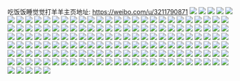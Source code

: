 吃饭饭睡觉觉打羊羊主页地址: https://weibo.com/u/3211790871 
![](https://wx4.sinaimg.cn/mw2000/bf700a17ly1h9cmk4us91j22c0340b2c.jpg) 
![](https://wx4.sinaimg.cn/mw2000/bf700a17ly1h9cmkqjfk0j22c0340e84.jpg) 
![](https://wx4.sinaimg.cn/mw2000/bf700a17ly1h9cmjqfssej22c02c0e83.jpg) 
![](https://wx4.sinaimg.cn/mw2000/bf700a17ly1h9cmjvc09uj222o22oe82.jpg) 
![](https://wx4.sinaimg.cn/mw2000/bf700a17ly1h9cmjzqcb4j22c0340hdw.jpg) 
![](https://wx4.sinaimg.cn/mw2000/bf700a17ly1h9cmke6t26j22c02c0npe.jpg) 
![](https://wx4.sinaimg.cn/mw2000/bf700a17ly1h9cmjn2nuxj22c0340u0y.jpg) 
![](https://wx4.sinaimg.cn/mw2000/bf700a17ly1h9cmkugaivj21q22aqe82.jpg) 
![](https://wx4.sinaimg.cn/mw2000/bf700a17ly1h9cmlphnqdj20t80t8gzp.jpg) 
![](https://wx4.sinaimg.cn/mw2000/bf700a17ly1h9180ncn7xj21e01wf4qp.jpg) 
![](https://wx4.sinaimg.cn/mw2000/bf700a17ly1h918120b3aj22c0340hdv.jpg) 
![](https://wx4.sinaimg.cn/mw2000/bf700a17ly1h9180owo5ej22c0340e83.jpg) 
![](https://wx4.sinaimg.cn/mw2000/bf700a17ly1h9180ma1bvj22tc480b2c.jpg) 
![](https://wx4.sinaimg.cn/mw2000/bf700a17ly1h9183z8yvmj22c02c07wj.jpg) 
![](https://wx4.sinaimg.cn/mw2000/bf700a17ly1h9180vmxt2j221g2pynpf.jpg) 
![](https://wx4.sinaimg.cn/mw2000/bf700a17ly1h9182uj2qzj22c02c01kz.jpg) 
![](https://wx4.sinaimg.cn/mw2000/bf700a17ly1h9180xecumj22c0340hdv.jpg) 
![](https://wx4.sinaimg.cn/mw2000/bf700a17ly1h8zvdmatyzj22c0340e84.jpg) 
![](https://wx4.sinaimg.cn/mw2000/bf700a17ly1h8zvdtbflsj22c03404qq.jpg) 
![](https://wx4.sinaimg.cn/mw2000/bf700a17ly1h8zvdpex1nj22c0340hdw.jpg) 
![](https://wx4.sinaimg.cn/mw2000/bf700a17ly1h8zvdrfrz0j22c0340x6p.jpg) 
![](https://wx4.sinaimg.cn/mw2000/bf700a17ly1h8lwk4pzauj20u02b215q.jpg) 
![](https://wx4.sinaimg.cn/mw2000/bf700a17ly1h8ikb57ogxj22eo37knpf.jpg) 
![](https://wx4.sinaimg.cn/mw2000/bf700a17ly1h8ik6hnsujj221k2otx6s.jpg) 
![](https://wx4.sinaimg.cn/mw2000/bf700a17ly1h8ik6myb2qj20t915i7rl.jpg) 
![](https://wx4.sinaimg.cn/mw2000/bf700a17ly1h88hqxwykej20u0140tiz.jpg) 
![](https://wx4.sinaimg.cn/mw2000/bf700a17ly1h88hqx1bljj20u0140grk.jpg) 
![](https://wx4.sinaimg.cn/mw2000/bf700a17ly1h88hqyctphj20u01407cv.jpg) 
![](https://wx4.sinaimg.cn/mw2000/bf700a17ly1h88hqzlfs7j20u0140tip.jpg) 
![](https://wx4.sinaimg.cn/mw2000/bf700a17ly1h88grguyo7j20u013h7dh.jpg) 
![](https://wx4.sinaimg.cn/mw2000/bf700a17ly1h72hxw8n5gj20u0140q8i.jpg) 
![](https://wx4.sinaimg.cn/mw2000/bf700a17ly1h72hxkto98j21400u0gwb.jpg) 
![](https://wx4.sinaimg.cn/mw2000/bf700a17ly1h72hxte19kj20u0140wgo.jpg) 
![](https://wx4.sinaimg.cn/mw2000/bf700a17ly1h72hxo0ae4j20u0140wga.jpg) 
![](https://wx4.sinaimg.cn/mw2000/bf700a17ly1h6tgga15afj224836cdoq.jpg) 
![](https://wx4.sinaimg.cn/mw2000/bf700a17ly1h6tgg7iiz0j224836c4qr.jpg) 
![](https://wx4.sinaimg.cn/mw2000/bf700a17ly1h6tggc4pd2j22062o8dqc.jpg) 
![](https://wx4.sinaimg.cn/mw2000/bf700a17ly1h6e8lpawwrj20u0140dlo.jpg) 
![](https://wx4.sinaimg.cn/mw2000/bf700a17ly1h6e8lppwraj20u0141wkd.jpg) 
![](https://wx4.sinaimg.cn/mw2000/bf700a17ly1h6e8lq740zj20u0160jxa.jpg) 
![](https://wx4.sinaimg.cn/mw2000/bf700a17ly1h63s4124sij236c24844a.jpg) 
![](https://wx4.sinaimg.cn/mw2000/bf700a17ly1h63s43cn62j236c248wl9.jpg) 
![](https://wx4.sinaimg.cn/mw2000/bf700a17ly1h63s45vwjtj236c248hdu.jpg) 
![](https://wx4.sinaimg.cn/mw2000/bf700a17ly1h63s3yg5n4j236c248u0y.jpg) 
![](https://wx4.sinaimg.cn/mw2000/bf700a17ly1h5mg7qe8vhj211i0u0wns.jpg) 
![](https://wx4.sinaimg.cn/mw2000/bf700a17ly1h5mg7nan7bj21400u0495.jpg) 
![](https://wx4.sinaimg.cn/mw2000/bf700a17ly1h5mg7xdvepj211j0u048l.jpg) 
![](https://wx4.sinaimg.cn/mw2000/bf700a17ly1h5mg7tu37aj211j0u0ti4.jpg) 
![](https://wx4.sinaimg.cn/mw2000/bf700a17ly1h063wl8azrj20u01pw46l.jpg) 
![](https://wx4.sinaimg.cn/mw2000/bf700a17ly1h063wlu1bmj20u02s0000.jpg) 
![](https://wx4.sinaimg.cn/mw2000/bf700a17ly1h063wkx7a4j20u02axkb6.jpg) 
![](https://wx4.sinaimg.cn/mw2000/bf700a17ly1h063wm8k0mj20u02d0k7j.jpg) 
![](https://wx4.sinaimg.cn/mw2000/bf700a17ly1gygni7i9q6j22c0340x6q.jpg) 
![](https://wx4.sinaimg.cn/mw2000/bf700a17ly1gygnia7k5gj22c0340hdv.jpg) 
![](https://wx4.sinaimg.cn/mw2000/bf700a17ly1gygnidcph6j22c0340e83.jpg) 
![](https://wx4.sinaimg.cn/mw2000/bf700a17ly1gygnhtzns3j22c03407wj.jpg) 
![](https://wx4.sinaimg.cn/mw2000/bf700a17ly1gyfi9p3scrj20u01400y5.jpg) 
![](https://wx4.sinaimg.cn/mw2000/bf700a17ly1gyfi9to9igj20u0140jw8.jpg) 
![](https://wx4.sinaimg.cn/mw2000/bf700a17ly1gyfia3t2ozj20u014043t.jpg) 
![](https://wx4.sinaimg.cn/mw2000/bf700a17ly1gyfiagbjmpj20u0140n46.jpg) 
![](https://wx4.sinaimg.cn/mw2000/bf700a17ly1gyfiako7hsj20u0140q84.jpg) 
![](https://wx4.sinaimg.cn/mw2000/bf700a17ly1gyfiamkl62j20u0140af9.jpg) 
![](https://wx4.sinaimg.cn/mw2000/bf700a17ly1gyfiarmkdtj20u0140wlc.jpg) 
![](https://wx4.sinaimg.cn/mw2000/bf700a17ly1gyfiavx09dj20u0140wlc.jpg) 
![](https://wx4.sinaimg.cn/mw2000/bf700a17ly1gyfiazv2zcj20u0140dmq.jpg) 
![](https://wx4.sinaimg.cn/mw2000/bf700a17ly1gyepqdyfc3j20u0140q7c.jpg) 
![](https://wx4.sinaimg.cn/mw2000/bf700a17ly1gyepqe70l5j20u0140433.jpg) 
![](https://wx4.sinaimg.cn/mw2000/bf700a17ly1gyepqenhkpj20u0140wne.jpg) 
![](https://wx4.sinaimg.cn/mw2000/bf700a17ly1gyepqef05kj20u014047f.jpg) 
![](https://wx4.sinaimg.cn/mw2000/bf700a17ly1gyepqev1r6j20u00u0dlf.jpg) 
![](https://wx4.sinaimg.cn/mw2000/bf700a17ly1gyept9qgv8j20u0140wmx.jpg) 
![](https://wx4.sinaimg.cn/mw2000/bf700a17ly1gwesw42ggrj22801o0x6p.jpg) 
![](https://wx4.sinaimg.cn/mw2000/bf700a17ly1gwesw0y29nj22801o0u0x.jpg) 
![](https://wx4.sinaimg.cn/mw2000/bf700a17ly1gvwhnoiihxj20u00u0wrt.jpg) 
![](https://wx4.sinaimg.cn/mw2000/003vmlwzgy1gvcazheaqsj62801o0e8202.jpg) 
![](https://wx4.sinaimg.cn/mw2000/003vmlwzgy1gvcazemaatj62801o0b2a02.jpg) 
![](https://wx4.sinaimg.cn/mw2000/003vmlwzgy1gvcazbg0htj62c0340qv602.jpg) 
![](https://wx4.sinaimg.cn/mw2000/003vmlwzly1guoe4s1eo7j62c0340b2b02.jpg) 
![](https://wx4.sinaimg.cn/mw2000/003vmlwzly1guoe4nwf5dj62c0340b2b02.jpg) 
![](https://wx4.sinaimg.cn/mw2000/003vmlwzly1guoe4wwsfaj62c0340x6q02.jpg) 
![](https://wx4.sinaimg.cn/mw2000/003vmlwzly1guoe51ukbjj62c0340hdv02.jpg) 
![](https://wx4.sinaimg.cn/mw2000/003vmlwzly1guoe55tudpj62c0340b2b02.jpg) 
![](https://wx4.sinaimg.cn/mw2000/003vmlwzly1gumzmsrc1hj62c03401kz02.jpg) 
![](https://wx4.sinaimg.cn/mw2000/003vmlwzly1gumzmw4yaqj62c0340u0y02.jpg) 
![](https://wx4.sinaimg.cn/mw2000/003vmlwzly1gumzmyr2xmj62c03401kz02.jpg) 
![](https://wx4.sinaimg.cn/mw2000/003vmlwzly1gumzn1sgz1j62732sqqv602.jpg) 
![](https://wx4.sinaimg.cn/mw2000/bf700a17ly1gu63kxkgeyj22c0340npf.jpg) 
![](https://wx4.sinaimg.cn/mw2000/bf700a17ly1gu63l26i9lj22c0340npf.jpg) 
![](https://wx4.sinaimg.cn/mw2000/bf700a17ly1gu63kuanvyj22c0340x6r.jpg) 
![](https://wx4.sinaimg.cn/mw2000/bf700a17ly1gu63l5dfnqj22c0340qv8.jpg) 
![](https://wx4.sinaimg.cn/mw2000/bf700a17ly1gpraf13a8hj21xe2kjhdt.jpg) 
![](https://wx4.sinaimg.cn/mw2000/bf700a17ly1gpraf3sk3mj22c0340x6q.jpg) 
![](https://wx4.sinaimg.cn/mw2000/bf700a17ly1gpraf5t6d9j22c0340b2b.jpg) 
![](https://wx4.sinaimg.cn/mw2000/bf700a17ly1gpraf7urn9j22c0340e83.jpg) 
![](https://wx4.sinaimg.cn/mw2000/bf700a17ly1gpraez5l3uj22c0340x6q.jpg) 
![](https://wx4.sinaimg.cn/mw2000/bf700a17ly1gpp5415yinj22c02c04qr.jpg) 
![](https://wx4.sinaimg.cn/mw2000/bf700a17ly1gpp54qlz2cj23402c0kjn.jpg) 
![](https://wx4.sinaimg.cn/mw2000/bf700a17ly1gpp55zc86cj22c0340npg.jpg) 
![](https://wx4.sinaimg.cn/mw2000/bf700a17ly1gpp562dxxfj21mc25snpd.jpg) 
![](https://wx4.sinaimg.cn/mw2000/bf700a17ly1gpp564jsfaj21mc25skjl.jpg) 
![](https://wx4.sinaimg.cn/mw2000/bf700a17ly1gpp56sb8p6j22c03407wj.jpg) 
![](https://wx4.sinaimg.cn/mw2000/bf700a17ly1gpp56xnqa4j21w02io7wi.jpg) 
![](https://wx4.sinaimg.cn/mw2000/bf700a17ly1gpp574b8a8j22c0340b2b.jpg) 
![](https://wx4.sinaimg.cn/mw2000/bf700a17ly1gpp576afksj22c03404mq.jpg) 
![](https://wx4.sinaimg.cn/mw2000/bf700a17ly1gpi0jc5cnmj21me25u4qp.jpg) 
![](https://wx4.sinaimg.cn/mw2000/bf700a17ly1gpi0jbg6llj21sc2ds4qp.jpg) 
![](https://wx4.sinaimg.cn/mw2000/bf700a17ly1gpi0jdib1aj21sc2dse82.jpg) 
![](https://wx4.sinaimg.cn/mw2000/bf700a17ly1gpi0jehtpnj21sc2ds1kx.jpg) 
![](https://wx4.sinaimg.cn/mw2000/bf700a17ly1gpi0jfr9n5j21mc25s7wh.jpg) 
![](https://wx4.sinaimg.cn/mw2000/bf700a17ly1gpi0jh1svwj21mc25skjm.jpg) 
![](https://wx4.sinaimg.cn/mw2000/bf700a17ly1gpi0jj891uj22c03401l0.jpg) 
![](https://wx4.sinaimg.cn/mw2000/bf700a17ly1gpi0jn1zy5j22c0340hdx.jpg) 
![](https://wx4.sinaimg.cn/mw2000/bf700a17ly1gpi0jwm5b5j22c03407wl.jpg) 
![](https://wx4.sinaimg.cn/mw2000/bf700a17ly1got1g8iiecj20rs34we81.jpg) 
![](https://wx4.sinaimg.cn/mw2000/bf700a17ly1got1ga2o8hj20rs3cgnpd.jpg) 
![](https://wx4.sinaimg.cn/mw2000/bf700a17ly1got1g7gdp7j20rs3l41ky.jpg) 
![](https://wx4.sinaimg.cn/mw2000/bf700a17ly1got1gb5noaj20rs3loe81.jpg) 
![](https://wx4.sinaimg.cn/mw2000/bf700a17ly1got1gc9jrbj20rs41l1ky.jpg) 
![](https://wx4.sinaimg.cn/mw2000/bf700a17ly1gkglncm4lyj20u01407h3.jpg) 
![](https://wx4.sinaimg.cn/mw2000/bf700a17ly1gkglnc701yj20u0140dsn.jpg) 
![](https://wx4.sinaimg.cn/mw2000/bf700a17ly1gkglo7tt6oj20u00u0477.jpg) 
![](https://wx4.sinaimg.cn/mw2000/bf700a17ly1gkgloioxygj22rm0u0b29.jpg) 
![](https://wx4.sinaimg.cn/mw2000/bf700a17ly1gjoocc82bxj20rs3uw4qq.jpg) 
![](https://wx4.sinaimg.cn/mw2000/bf700a17ly1gjoocbg76kj20rs3uwx6p.jpg) 
![](https://wx4.sinaimg.cn/mw2000/bf700a17ly1gjoocd6h8uj20rs3nyx6p.jpg) 
![](https://wx4.sinaimg.cn/mw2000/bf700a17ly3gax6ksc0xvj20zk0zk4o9.jpg) 
![](https://wx4.sinaimg.cn/mw2000/bf700a17ly1g7k0ss8si1j20rs3nyqv5.jpg) 
![](https://wx4.sinaimg.cn/mw2000/bf700a17ly1g7k0sqkh4xj20rs3wa7wi.jpg) 
![](https://wx4.sinaimg.cn/mw2000/bf700a17ly1g7k0stknzwj20rs3rgnpd.jpg) 
![](https://wx4.sinaimg.cn/mw2000/bf700a17ly1g70ji19nnaj22c0340u0x.jpg) 
![](https://wx4.sinaimg.cn/mw2000/bf700a17ly1g70joxt62sj22c0340qv5.jpg) 
![](https://wx4.sinaimg.cn/mw2000/bf700a17ly1g70jpejbrpj228d2sjx6q.jpg) 
![](https://wx4.sinaimg.cn/mw2000/bf700a17ly1g70izimxkij22c0340hdt.jpg) 
![](https://wx4.sinaimg.cn/mw2000/bf700a17ly1g70izqbabqj22c0340hdt.jpg) 
![](https://wx4.sinaimg.cn/mw2000/bf700a17ly1g70izwbhgmj22482tq4qp.jpg) 
![](https://wx4.sinaimg.cn/mw2000/bf700a17ly1g70j09gfs9j22c03407wi.jpg) 
![](https://wx4.sinaimg.cn/mw2000/bf700a17ly1g70iu994p6j21kw16ohdt.jpg) 
![](https://wx4.sinaimg.cn/mw2000/bf700a17ly1g70iujima9j21kw16ohdt.jpg) 
![](https://wx4.sinaimg.cn/mw2000/bf700a17ly1g70iuste9nj21kw16ohdt.jpg) 
![](https://wx4.sinaimg.cn/mw2000/bf700a17ly1g70iv0rxz6j21kw16ohdt.jpg) 
![](https://wx4.sinaimg.cn/mw2000/bf700a17ly1g70iu04pp8j21kw16okjl.jpg) 
![](https://wx4.sinaimg.cn/mw2000/bf700a17ly1g70ivewd6wj21kw16o1ky.jpg) 
![](https://wx4.sinaimg.cn/mw2000/bf700a17ly1g70ijydvvxj229630akjm.jpg) 
![](https://wx4.sinaimg.cn/mw2000/bf700a17ly1g5d5xps82gj21g21xg1ky.jpg) 
![](https://wx4.sinaimg.cn/mw2000/bf700a17ly1g5d5y0fn3xj21g21xg1ky.jpg) 
![](https://wx4.sinaimg.cn/mw2000/bf700a17ly1g5d5zfc95uj21g21xgu0x.jpg) 
![](https://wx4.sinaimg.cn/mw2000/bf700a17ly1g5d5zoiechj21g21xghdt.jpg) 
![](https://wx4.sinaimg.cn/mw2000/bf700a17ly1g5d58fb4hkj22c0340b2a.jpg) 
![](https://wx4.sinaimg.cn/mw2000/bf700a17ly1g5d58nkrnhj22c0340npd.jpg) 
![](https://wx4.sinaimg.cn/mw2000/bf700a17ly1g5d58tibs4j22482tqe7t.jpg) 
![](https://wx4.sinaimg.cn/mw2000/bf700a17ly1g5d59bdnknj22c0340b2a.jpg) 
![](https://wx4.sinaimg.cn/mw2000/bf700a17ly1g0ukbl2p7aj21400u0kjl.jpg) 
![](https://wx4.sinaimg.cn/mw2000/bf700a17ly1g0ukce8vjdj21400u0kjl.jpg) 
![](https://wx4.sinaimg.cn/mw2000/bf700a17ly1g0ukcar9rkj21400u0kjl.jpg) 
![](https://wx4.sinaimg.cn/mw2000/bf700a17ly1fu01731wf2j23402c01kz.jpg) 
![](https://wx4.sinaimg.cn/mw2000/bf700a17ly1fu0177towsj23402c0npe.jpg) 
![](https://wx4.sinaimg.cn/mw2000/bf700a17ly1fu017duvhbj23402c0kjm.jpg) 
![](https://wx4.sinaimg.cn/mw2000/bf700a17ly1fu016xkulbj22j223onpd.jpg) 
![](https://wx4.sinaimg.cn/mw2000/bf700a17ly1fu017ggw0aj23402c0u0z.jpg) 
![](https://wx4.sinaimg.cn/mw2000/bf700a17ly1fu017if47uj23402c0kjn.jpg) 

